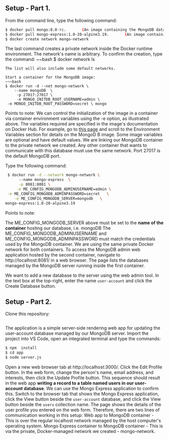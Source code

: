 ## Setup - Part 1.

From the command line, type the following command:
~~~bash
$ docker pull mongo:8.0-rc.       (An image containing the MongoDB database server)
$ docker pull mongo-express:1.0-20-alpine3.19.       (An image containing a web-based MongoDB admin application)
$ docker create network mongo-network
~~~
 The last command creates a private network inside the Docker runtime environment. The network's name is arbitrary. To confirm the creation, type the command:
~~bash
$ docker network ls
~~~
The list will also include some default networks. 

Start a container for the MongoDB image:
~~~bash
$ docker run -d --net mongo-network \ 
    --name mongoDB  \
     -p 27017:27017 \
     -e MONGO_INITDB_ROOT_USERNAME=admin \ 
 -e MONGO_INITDB_ROOT_PASSWORD=secret \ mongo
~~~
Points to note:
 We can control the initialization of the image in a container via container environment variables using the -e option, as illustrated above. The variables required are specified in the image's documentation on Docker Hub. For example, go to [this page][mongov] and scroll to the Environment Variables section for details on the MongoD B image. Some image variables are optional and have default values.
We are linking our MongoDB container to the private network we created. Any other container that wants to communicate with this database must use the same network.
Port 27017 is the default MongoDB port.

Type the following command:
~~~bash
 $ docker run -d --network mongo-network \ 
      --name mongo-express  \
      -p 8081:8081 \
     -e ME_CONFIG_MONGODB_ADMINUSERNAME=admin \
 -e ME_CONFIG_MONGODB_ADMINPASSWORD=secret   \
    -e ME_CONFIG_MONGODB_SERVER=mongodb   \
mongo-express:1.0-20-alpine3.19
~~~
Points to note:

The ME_CONFIG_MONGODB_SERVER above must be set to the __name of the container__ hosting our database, i.e. mongoDB
The ME_CONFIG_MONGODB_ADMINUSERNAME and ME_CONFIG_MONGODB_ADMINPASSWORD must match the credentials used by the MongoDB container. 
We are using the same private Docker network for both containers.
To access the MongoDB admin web application hosted by the second container, navigate to http://localhost:8081/ in a web browser. The page lists the databases managed by the MongoDB server running inside the first container. 

We want to add a new database to the server using the web admin tool. In the text box at the top-right, enter the name `user-account` and click the Create Database button. 

## Setup - Part 2.

Clone this repository:
~~~bash

~~~
The application is a simple server-side rendering web app for updating the user-account database managed by our MongoDB server.  Import the project into VS Code, open an integrated terminal and type the commands:
~~~bash
$ npm  install
$ cd app
$ node server.js
~~~
Open a new web browser tab at http://localhost:3000/. Click the Edit Profile button. In the web form, change the person's name, email address, and interests, then click the Update Profile button. This sequence should result in the web app __writing a record to a table named users in our user-account database__. We can use the Mongo Express application to confirm this. Switch to the browser tab that shows the Mongo Express application, click the View button beside the `user-account` database, and click the View button beside the `users` collection name. The page shows the details of the user profile you entered on the web form. Therefore, there are two lines of communication working in this setup:
Web app to MongoDB container - This is over the regular localhost network managed by the host computer's operating system.
Mongo Express container to MongoDB container - This is via the private, Docker-managed network we created - mongo-network.

[mongov]: https://hub.docker.com/_/mongo